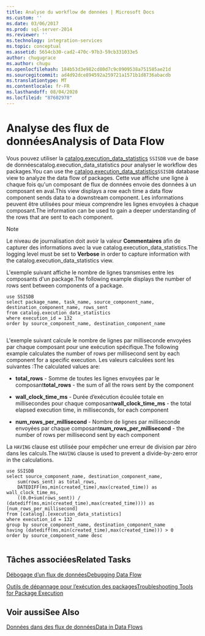 ```yaml
---
title: Analyse du workflow de données | Microsoft Docs
ms.custom: ''
ms.date: 03/06/2017
ms.prod: sql-server-2014
ms.reviewer: ''
ms.technology: integration-services
ms.topic: conceptual
ms.assetid: 5654cb30-cad2-470c-97b3-59cb331033e5
author: chugugrace
ms.author: chugu
ms.openlocfilehash: 184b53d3e982cd80d7c9c0909538a751585ae21d
ms.sourcegitcommit: ad4d92dce894592a259721a1571b1d8736abacdb
ms.translationtype: MT
ms.contentlocale: fr-FR
ms.lasthandoff: 08/04/2020
ms.locfileid: "87602978"
---
```

# <a name="analysis-of-data-flow"></a><span data-ttu-id="a7fae-102">Analyse des flux de données</span><span class="sxs-lookup"><span data-stu-id="a7fae-102">Analysis of Data Flow</span></span>
  <span data-ttu-id="a7fae-103">Vous pouvez utiliser la [catalog.execution_data_statistics](../relational-databases/statistics/statistics.md) `SSISDB` vue de base de donnéescatalog.execution_data_statistics pour analyser le workflow des packages.</span><span class="sxs-lookup"><span data-stu-id="a7fae-103">You can use the [catalog.execution_data_statistics](../relational-databases/statistics/statistics.md)`SSISDB` database view to analyze the data flow of packages.</span></span> <span data-ttu-id="a7fae-104">Cette vue affiche une ligne à chaque fois qu'un composant de flux de données envoie des données à un composant en aval.</span><span class="sxs-lookup"><span data-stu-id="a7fae-104">This view displays a row each time a data flow component sends data to a downstream component.</span></span> <span data-ttu-id="a7fae-105">Les informations peuvent être utilisées pour mieux comprendre les lignes envoyées à chaque composant.</span><span class="sxs-lookup"><span data-stu-id="a7fae-105">The information can be used to gain a deeper understanding of the rows that are sent to each component.</span></span>  
  
> [!NOTE]  
>  <span data-ttu-id="a7fae-106">Le niveau de journalisation doit avoir la valeur **Commentaires** afin de capturer des informations avec la vue catalog.execution_data_statistics.</span><span class="sxs-lookup"><span data-stu-id="a7fae-106">The logging level must be set to **Verbose** in order to capture information with the catalog.execution_data_statistics view.</span></span>  
  
 <span data-ttu-id="a7fae-107">L'exemple suivant affiche le nombre de lignes transmises entre les composants d'un package.</span><span class="sxs-lookup"><span data-stu-id="a7fae-107">The following example displays the number of rows sent between components of a package.</span></span>  
  
```  
use SSISDB  
select package_name, task_name, source_component_name, destination_component_name, rows_sent  
from catalog.execution_data_statistics  
where execution_id = 132  
order by source_component_name, destination_component_name  
  
```  
  
 <span data-ttu-id="a7fae-108">L'exemple suivant calcule le nombre de lignes par milliseconde envoyées par chaque composant pour une exécution spécifique.</span><span class="sxs-lookup"><span data-stu-id="a7fae-108">The following example calculates the number of rows per millisecond sent by each component for a specific execution.</span></span> <span data-ttu-id="a7fae-109">Les valeurs calculées sont les suivantes :</span><span class="sxs-lookup"><span data-stu-id="a7fae-109">The calculated values are:</span></span>  
  
-   <span data-ttu-id="a7fae-110">**total_rows** - Somme de toutes les lignes envoyées par le composant</span><span class="sxs-lookup"><span data-stu-id="a7fae-110">**total_rows** - the sum of all the rows sent by the component</span></span>  
  
-   <span data-ttu-id="a7fae-111">**wall_clock_time_ms** - Durée d’exécution écoulée totale en millisecondes pour chaque composant</span><span class="sxs-lookup"><span data-stu-id="a7fae-111">**wall_clock_time_ms** - the total elapsed execution time, in milliseconds, for each component</span></span>  
  
-   <span data-ttu-id="a7fae-112">**num_rows_per_millisecond** - Nombre de lignes par milliseconde envoyées par chaque composant</span><span class="sxs-lookup"><span data-stu-id="a7fae-112">**num_rows_per_millisecond** - the number of rows per millisecond sent by each component</span></span>  
  
 <span data-ttu-id="a7fae-113">La `HAVING` clause est utilisée pour empêcher une erreur de division par zéro dans les calculs.</span><span class="sxs-lookup"><span data-stu-id="a7fae-113">The `HAVING` clause is used to prevent a divide-by-zero error in the calculations.</span></span>  
  
```  
use SSISDB  
select source_component_name, destination_component_name,  
    sum(rows_sent) as total_rows,  
    DATEDIFF(ms,min(created_time),max(created_time)) as wall_clock_time_ms,  
    ((0.0+sum(rows_sent)) / (datediff(ms,min(created_time),max(created_time)))) as [num_rows_per_millisecond]  
from [catalog].[execution_data_statistics]  
where execution_id = 132  
group by source_component_name, destination_component_name  
having (datediff(ms,min(created_time),max(created_time))) > 0  
order by source_component_name desc  
  
```  
  
## <a name="related-tasks"></a><span data-ttu-id="a7fae-114">Tâches associées</span><span class="sxs-lookup"><span data-stu-id="a7fae-114">Related Tasks</span></span>  
 [<span data-ttu-id="a7fae-115">Débogage d’un flux de données</span><span class="sxs-lookup"><span data-stu-id="a7fae-115">Debugging Data Flow</span></span>](troubleshooting/debugging-data-flow.md)  
  
 [<span data-ttu-id="a7fae-116">Outils de dépannage pour l’exécution des packages</span><span class="sxs-lookup"><span data-stu-id="a7fae-116">Troubleshooting Tools for Package Execution</span></span>](troubleshooting/troubleshooting-tools-for-package-execution.md)  
  
## <a name="see-also"></a><span data-ttu-id="a7fae-117">Voir aussi</span><span class="sxs-lookup"><span data-stu-id="a7fae-117">See Also</span></span>  
 [<span data-ttu-id="a7fae-118">Données dans des flux de données</span><span class="sxs-lookup"><span data-stu-id="a7fae-118">Data in Data Flows</span></span>](data-flow/data-in-data-flows.md)  
  
  
